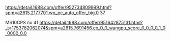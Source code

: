 https://detail.1688.com/offer/952734809999.html?spm=a2615.2177701.wp_pc_auto_offer_big.0
37

MS10CPS  по 41
https://detail.1688.com/offer/951642875131.html?_t=1753782062074&spm=a2615.7691456.co_0_0_wangpu_score_0_0_0_0_1_0_0000_0.0